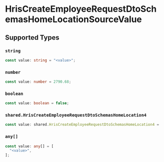 # HrisCreateEmployeeRequestDtoSchemasHomeLocationSourceValue


## Supported Types

### `string`

```typescript
const value: string = "<value>";
```

### `number`

```typescript
const value: number = 2790.68;
```

### `boolean`

```typescript
const value: boolean = false;
```

### `shared.HrisCreateEmployeeRequestDtoSchemasHomeLocation4`

```typescript
const value: shared.HrisCreateEmployeeRequestDtoSchemasHomeLocation4 = {};
```

### `any[]`

```typescript
const value: any[] = [
  "<value>",
];
```

